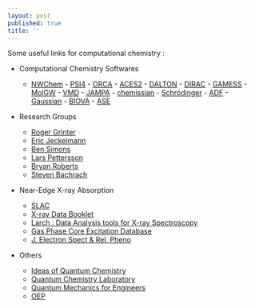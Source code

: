 ```yaml
---
layout: post
published: true
title: ''
---
```



Some useful links for computational chemistry :

- Computational Chemistry Softwares
	- [NWChem](http://www.nwchem-sw.org/index.php/Main_Page)
          - [PSI4](http://www.psicode.org/)
          - [ORCA](https://orcaforum.cec.mpg.de/)
          - [ACES2](http://www.qtp.ufl.edu/ACES/)
          - [DALTON](http://www.daltonprogram.org/)
          - [DIRAC](http://diracprogram.org/doku.php)
          - [GAMESS](http://www.msg.ameslab.gov/gamess/)
          - [MolGW](http://www.molgw.org/)
          - [VMD](http://www.ks.uiuc.edu/Research/vmd/)
          - [JAMPA](http://janpa.sourceforge.net/)
          - [chemissian](http://www.chemissian.com/)
          - [Schrödinger](https://www.schrodinger.com/)
          - [ADF](https://www.scm.com/)
          - [Gaussian](http://gaussian.com/)
          - [BIOVA](http://accelrys.com/)
          - [ASE](https://wiki.fysik.dtu.dk/ase/)

- Research Groups 
   - [Roger Grinter](http://www.grinter.org/)
   	- [Eric Jeckelmann](https://www.itp.uni-hannover.de/jeckelmann.html)
    - [Ben Simons](http://www.tcm.phy.cam.ac.uk/~bds10/aqp.html)
   	 - [Lars Pettersson ](http://xes.fysik.su.se/index.html)
    - [Bryan Roberts](http://www.soulphysics.org/about/)
    - [Steven Bachrach](http://comporgchem.com/)
  
- Near-Edge X-ray Absorption
	- [SLAC](https://www-ssrl.slac.stanford.edu/nilssongroup/pages/core_spec_xps.html#XPS)
   	- [X-ray Data Booklet](http://xdb.lbl.gov/)
    - [Larch : Data Analysis tools for X-ray Spectroscopy](http://cars.uchicago.edu/xraylarch/index.html)
    - [Gas Phase Core Excitation Database](http://unicorn.mcmaster.ca/corex/cedb-title.html)
    - [J. Electron Spect & Rel. Pheno](http://www.sciencedirect.com/science/journal/03682048?sdc=1)
- Others
	- [Ideas of Quantum Chemistry](http://booksite.elsevier.com/9780444594365/)
    - [Quantum Chemistry Laboratory](http://tiger.chem.uw.edu.pl/index.php?i=links)
    - [Quantum Mechanics for Engineers](https://www.eng.famu.fsu.edu/~dommelen/quantum/style_a/index.html)
   	 - [OEP](http://users.physik.fu-berlin.de/~ag-gross/oep-workshop/index.html)

